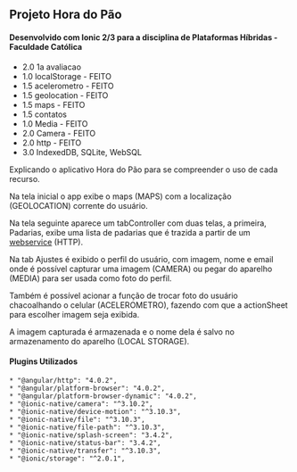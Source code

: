 ## Projeto Hora do Pão
#### Desenvolvido com Ionic 2/3 para a disciplina de Plataformas Híbridas - Faculdade Católica

* 2.0 1a avaliacao
* 1.0 localStorage - FEITO
* 1.5 acelerometro - FEITO
* 1.5 geolocation - FEITO
* 1.5 maps - FEITO
* 1.5 contatos
* 1.0 Media - FEITO
* 2.0 Camera - FEITO
* 2.0 http - FEITO
* 3.0 IndexedDB, SQLite, WebSQL


Explicando o aplicativo Hora do Pão para se compreender o uso de cada recurso.

Na tela inicial o app exibe o maps (MAPS) com a localização (GEOLOCATION) corrente do usuário.

Na tela seguinte aparece um tabController com duas telas, a primeira, Padarias, exibe uma lista de padarias que é trazida a partir de um [webservice](https://maps.googleapis.com/maps/api/place/textsearch/json?query=Padaria+in+Palmas-TO&key=AIzaSyAeJB8MoGIWW2-w6lGd-sLrDyEEKcHMlR8) (HTTP).

Na tab Ajustes é exibido o perfil do usuário, com imagem, nome e email onde é possível capturar uma imagem (CAMERA) ou pegar do aparelho (MEDIA) para ser usada como foto do perfil.

Também é possível acionar a função de trocar foto do usuário chacoalhando o celular (ACELEROMETRO), fazendo com que a actionSheet para escolher imagem seja exibida.

A imagem capturada é armazenada e o nome dela é salvo no armazenamento do aparelho (LOCAL STORAGE).

#### Plugins Utilizados
    * "@angular/http": "4.0.2",
    * "@angular/platform-browser": "4.0.2",
    * "@angular/platform-browser-dynamic": "4.0.2",
    * "@ionic-native/camera": "^3.10.2",
    * "@ionic-native/device-motion": "^3.10.3",
    * "@ionic-native/file": "^3.10.3",
    * "@ionic-native/file-path": "^3.10.3",
    * "@ionic-native/splash-screen": "3.4.2",
    * "@ionic-native/status-bar": "3.4.2",
    * "@ionic-native/transfer": "^3.10.3",
    * "@ionic/storage": "^2.0.1",
